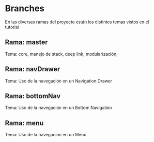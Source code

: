 # Branches

En las diversas ramas del proyecto están los distintos temas vistos en el tutorial

## Rama: master

Tema: core, manejo de stack, deep link, modularización, 

## Rama: navDrawer

Tema: Uso de la navegación en un Navigation Drawer

## Rama: bottomNav

Tema: Uso de la navegación en un Bottom Navigation

## Rama: menu

Tema: Uso de la navegación en un Menu


